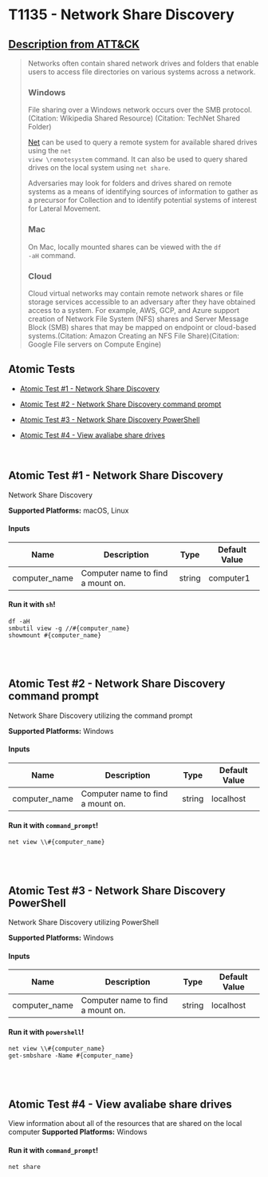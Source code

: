 # T1135 - Network Share Discovery
## [Description from ATT&CK](https://attack.mitre.org/wiki/Technique/T1135)
<blockquote>Networks often contain shared network drives and folders that enable users to access file directories on various systems across a network. 

### Windows

File sharing over a Windows network occurs over the SMB protocol. (Citation: Wikipedia Shared Resource) (Citation: TechNet Shared Folder)

[Net](https://attack.mitre.org/software/S0039) can be used to query a remote system for available shared drives using the <code>net view \\remotesystem</code> command. It can also be used to query shared drives on the local system using <code>net share</code>.

Adversaries may look for folders and drives shared on remote systems as a means of identifying sources of information to gather as a precursor for Collection and to identify potential systems of interest for Lateral Movement.

### Mac

On Mac, locally mounted shares can be viewed with the <code>df -aH</code> command.

### Cloud

Cloud virtual networks may contain remote network shares or file storage services accessible to an adversary after they have obtained access to a system. For example, AWS, GCP, and Azure support creation of Network File System (NFS) shares and Server Message Block (SMB) shares that may be mapped on endpoint or cloud-based systems.(Citation: Amazon Creating an NFS File Share)(Citation: Google File servers on Compute Engine)</blockquote>

## Atomic Tests

- [Atomic Test #1 - Network Share Discovery](#atomic-test-1---network-share-discovery)

- [Atomic Test #2 - Network Share Discovery command prompt](#atomic-test-2---network-share-discovery-command-prompt)

- [Atomic Test #3 - Network Share Discovery PowerShell](#atomic-test-3---network-share-discovery-powershell)

- [Atomic Test #4 - View avaliabe share drives](#atomic-test-4---view-avaliabe-share-drives)


<br/>

## Atomic Test #1 - Network Share Discovery
Network Share Discovery

**Supported Platforms:** macOS, Linux


#### Inputs
| Name | Description | Type | Default Value | 
|------|-------------|------|---------------|
| computer_name | Computer name to find a mount on. | string | computer1|

#### Run it with `sh`! 
```
df -aH
smbutil view -g //#{computer_name}
showmount #{computer_name}
```



<br/>
<br/>

## Atomic Test #2 - Network Share Discovery command prompt
Network Share Discovery utilizing the command prompt

**Supported Platforms:** Windows


#### Inputs
| Name | Description | Type | Default Value | 
|------|-------------|------|---------------|
| computer_name | Computer name to find a mount on. | string | localhost|

#### Run it with `command_prompt`! 
```
net view \\#{computer_name}
```



<br/>
<br/>

## Atomic Test #3 - Network Share Discovery PowerShell
Network Share Discovery utilizing PowerShell

**Supported Platforms:** Windows


#### Inputs
| Name | Description | Type | Default Value | 
|------|-------------|------|---------------|
| computer_name | Computer name to find a mount on. | string | localhost|

#### Run it with `powershell`! 
```
net view \\#{computer_name}
get-smbshare -Name #{computer_name}
```



<br/>
<br/>

## Atomic Test #4 - View avaliabe share drives
View information about all of the resources that are shared on the local computer
**Supported Platforms:** Windows


#### Run it with `command_prompt`! 
```
net share
```



<br/>
